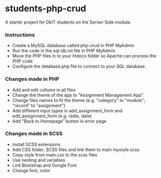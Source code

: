 # students-php-crud
A starter project for DkIT students on the Server-Side module.
### Instructions
* Create a MySQL database called php-crud in PHP MyAdmin
* Run the code in the sql-db.txt file in PHP MyAdmin
* Move the PHP files in to your htdocs folder so Apache can process the PHP code
* Configure the database.php file to connect to your SQL database
### Changes made in PHP
* Add and edit collums in all files
* Change the theme of the app to "Assignment Management App"
* Change files names to fit the theme (e.g. "category" to "module"; "record" to "assignment")
* Add different input types in add_assignment_form and edit_assignment_form (e.g. radio, date)
* Add "Back to Homepage" button in error page
### Changes made in SCSS
* Install SCSS extensions
* Add CSS folder, SCSS files and link them to main mystyle.scss
* Copy style from main.css to the scss files
* Use nesting and variables
* Link Bootstrap and Google Font
* Change font, color